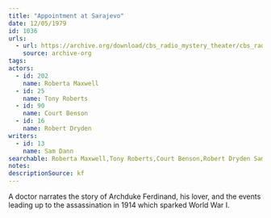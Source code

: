 ```yaml
---
title: "Appointment at Sarajevo"
date: 12/05/1979
id: 1036
urls: 
  - url: https://archive.org/download/cbs_radio_mystery_theater/cbs_radio_mystery_theater-1001-1050.zip/cbs_radio_mystery_theater-1001-1050%2Fcbsrmt_1036_appointment_at_sarajevo.mp3
    source: archive-org
tags: 
actors:  
  - id: 202
    name: Roberta Maxwell  
  - id: 25
    name: Tony Roberts  
  - id: 90
    name: Court Benson  
  - id: 16
    name: Robert Dryden
writers:  
  - id: 13
    name: Sam Dann
searchable: Roberta Maxwell,Tony Roberts,Court Benson,Robert Dryden Sam Dann
notes: 
descriptionSource: kf
---
```

A doctor narrates the story of Archduke Ferdinand, his lover, and the events leading up to the assassination in 1914 which sparked World War I.